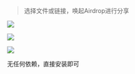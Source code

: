> 选择文件或链接，唤起Airdrop进行分享

[![](https://img.shields.io/badge/version-v1.5-green)](./Airdrop.alfredworkflow)

![](./screenshot.gif)

![](./screenshot2.gif)

无任何依赖，直接安装即可
